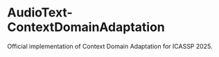 # AudioText-ContextDomainAdaptation
Official implementation of Context Domain Adaptation for ICASSP 2025. 
